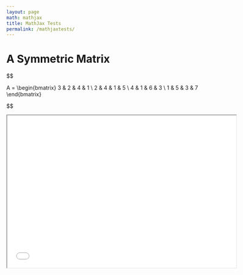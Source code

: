 ```yaml
---
layout: page
math: mathjax
title: MathJax Tests
permalink: /mathjaxtests/
---
```


# A Symmetric Matrix 

$$

A = \begin{bmatrix}
    3 & 2 & 4 & 1 \\
    2 & 4 & 1 & 5 \\
    4 & 1 & 6 & 3 \\
    1 & 5 & 3 & 7
\end{bmatrix}

$$

<iframe src="/assets/pdfs/CSE_6740__Final_Project_Report.pdf" width="600" height="400"></iframe>

<!-- <object data="/assets/pdfs/CSE_6740__Final_Project_Report.pdf" type="application/pdf" width="600" height="400">
    <p>Your browser does not support PDFs. <a href="/assets/pdfs/CSE_6740__Final_Project_Report.pdf">Download the PDF</a>.</p>
</object> -->
